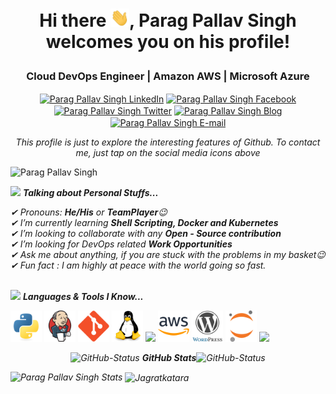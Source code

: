 # <p align='center'>Hi there <img src="https://raw.githubusercontent.com/ABSphreak/ABSphreak/master/gifs/Hi.gif" width="30px">, Parag Pallav Singh welcomes you on his profile!</p>

### <p align='center'>Cloud DevOps Engineer | Amazon AWS | Microsoft Azure</p>
<p align="center">
<a href="https://www.linkedin.com/in/paragpallavsingh/" target="blank"><img align="center" src="https://cdn.jsdelivr.net/npm/simple-icons@3.0.1/icons/linkedin.svg" alt="Parag Pallav Singh LinkedIn" height="30" width="40" /></a>
<a href="https://www.facebook.com/paragpallavsingh/" target="blank"><img align="center" src="https://cdn.jsdelivr.net/npm/simple-icons@3.0.1/icons/facebook.svg" alt="Parag Pallav Singh Facebook" height="30" width="40" /></a>
<a href="https://twitter.com/beparaag" target="blank"><img align="center" src="https://cdn.jsdelivr.net/npm/simple-icons@3.0.1/icons/twitter.svg" alt="Parag Pallav Singh Twitter" height="30" width="40" /></a>
<a href="https://paragpallavsingh.com" target="blank"><img align="center" src="https://cdn.jsdelivr.net/npm/simple-icons@3.13.0/icons/wordpress.svg" alt="Parag Pallav Singh Blog" height="30" width="40" /></a>
<a href = "mailto: thakurparag6.1@gmail.com" target="blank"><img align="center" src="https://simpleicons.org/icons/gmail.svg" alt="Parag Pallav Singh E-mail" height="30" width="40" /></a>
</p>
<p align="center">
  <em>
    This profile is just to explore the interesting features of Github. To contact me, just tap on the social media icons above
  </em>
</p>
<p align="left"> <img src="https://komarev.com/ghpvc/?username=paragpallavsingh &label=Profile%20views&color=0e75b6&style=flat" alt="Parag Pallav Singh" /> </p>
<p><img src="https://media.giphy.com/media/ObNTw8Uzwy6KQ/giphy.gif" width="30px">&nbsp<b><em>Talking about Personal Stuffs...<em></b></p>


✔ Pronouns: ***He/His*** or ***TeamPlayer***😉 <br>
✔ I’m currently learning **Shell Scripting, Docker and Kubernetes**<br>
✔ I’m looking to collaborate with any **Open - Source contribution**<br>
✔ I’m looking for DevOps related **Work Opportunities**<br>
✔ Ask me about anything, if you are stuck with the problems in my basket😉<br>
✔ Fun fact : *I am highly at peace with the world going so fast.*<br><br>

<img src="https://media.giphy.com/media/ObNTw8Uzwy6KQ/giphy.gif" width="30px">&nbsp;***Languages & Tools I Know...***
<p align="left">
      <code><img height="50" src="https://github.com/devicons/devicon/blob/master/icons/python/python-original.svg"></code>
      <code><img height="50" src="https://github.com/devicons/devicon/blob/master/icons/jenkins/jenkins-original.svg"></code>
      <code><img height="50" src="https://github.com/devicons/devicon/blob/master/icons/git/git-original.svg"></code>
      <code><img height="50" src="https://github.com/devicons/devicon/blob/master/icons/linux/linux-original.svg"></code>
      <code><img height="50" src="https://github.com/paragpallavsingh/devicon/blob/master/icons/azure/azure-original.svg"></code>
      <code><img height="50" src="https://github.com/devicons/devicon/blob/master/icons/amazonwebservices/amazonwebservices-original-wordmark.svg"></code>
      <code><img height="50" src="https://github.com/devicons/devicon/blob/master/icons/wordpress/wordpress-original.svg"></code>
      <code><img height="50" src="https://github.com/devicons/devicon/blob/master/icons/jupyter/jupyter-original.svg"></code>
      <code><img height="50" src="https://github.com/paragpallavsingh/devicon/blob/master/icons/java/java-original.svg"></code>
</p>

<p align="center">
 <img src="https://media.giphy.com/media/8UHRm5oY4k4FDxq5QG/giphy.gif" width="30px" alt="GitHub-Status"/>&nbsp;<i><b>GitHub Stats</b></i><img src="https://media.giphy.com/media/8UHRm5oY4k4FDxq5QG/giphy.gif" width="30px" alt="GitHub-Status"/></p>
<p><img align="left" src="https://github-readme-stats.vercel.app/api/top-langs?username=paragpallavsingh&show_icons=true&locale=en&layout=compact" alt="Parag Pallav Singh Stats" /></p>

<p>&nbsp;<img align="center" src="https://github-readme-stats.vercel.app/api?username=paragpallavsingh&show_icons=true&locale=en" alt="Jagratkatara" width="410" /></p>
